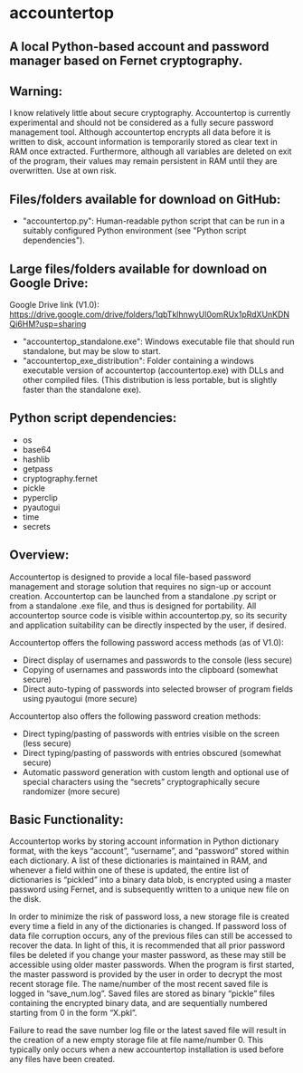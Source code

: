 # accountertop

## A local Python-based account and password manager based on Fernet cryptography.

## Warning:
I know relatively little about secure cryptography. Accountertop is currently experimental and should not be considered as a fully secure password management tool. Although accountertop encrypts all data before it is written to disk, account information is temporarily stored as clear text in RAM once extracted. Furthermore, although all variables are deleted on exit of the program, their values may remain persistent in RAM until they are overwritten. Use at own risk.

## Files/folders available for download on GitHub:
* "accountertop.py": Human-readable python script that can be run in a suitably configured Python environment (see "Python script dependencies").

## Large files/folders available for download on Google Drive:
Google Drive link (V1.0): https://drive.google.com/drive/folders/1qbTklhnwyUl0omRUx1pRdXUnKDNQi6HM?usp=sharing
* "accountertop_standalone.exe": Windows executable file that should run standalone, but may be slow to start.
* "accountertop_exe_distribution": Folder containing a windows executable version of accountertop (accountertop.exe) with DLLs and other compiled files.
   (This distribution is less portable, but is slightly faster than the standalone exe).

## Python script dependencies:
* os
* base64
* hashlib
* getpass
* cryptography.fernet
* pickle 
* pyperclip 
* pyautogui
* time
* secrets


## Overview:
Accountertop is designed to provide a local file-based password management and storage solution that requires no sign-up or account creation. Accountertop can be launched from a standalone .py script or from a standalone .exe file, and thus is designed for portability. All accountertop source code is visible within accountertop.py, so its security and application suitability can be directly inspected by the user, if desired.

Accountertop offers the following password access methods (as of V1.0):
* Direct display of usernames and passwords to the console (less secure)
* Copying of usernames and passwords into the clipboard (somewhat secure)
* Direct auto-typing of passwords into selected browser of program fields using pyautogui (more secure)


Accountertop also offers the following password creation methods:
* Direct typing/pasting of passwords with entries visible on the screen (less secure)
* Direct typing/pasting of passwords with entries obscured (somewhat secure)
* Automatic password generation with custom length and optional use of special characters using the “secrets” cryptographically secure randomizer (more secure)


## Basic Functionality:
Accountertop works by storing account information in Python dictionary format, with the keys “account”, “username”, and “password” stored within each dictionary. A list of these dictionaries is maintained in RAM, and whenever a field within one of these is updated, the entire list of dictionaries is “pickled” into a binary data blob, is encrypted using a master password using Fernet, and is subsequently written to a unique new file on the disk. 

In order to minimize the risk of password loss, a new storage file is created every time a field in any of the dictionaries is changed. If password loss of data file corruption occurs, any of the previous files can still be accessed to recover the data. In light of this, it is recommended that all prior password files be deleted if you change your master password, as these may still be accessible using older master passwords.
When the program is first started, the master password is provided by the user in order to decrypt the most recent storage file. The name/number of the most recent saved file is logged in “save_num.log”. Saved files are stored as binary “pickle” files containing the encrypted binary data, and are sequentially numbered starting from 0 in the form “X.pkl”.

Failure to read the save number log file or the latest saved file will result in the creation of a new empty storage file at file name/number 0. This typically only occurs when a new accountertop installation is used before any files have been created. 
